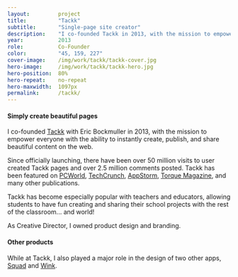 ```yaml
---
layout:         project
title:          "Tackk"
subtitle:       "Single-page site creator"
description:    "I co-founded Tackk in 2013, with the mission to empower everyone with the ability to instantly create, publish, and share beautiful content on the web."
year:           2013
role:           Co-Founder
color:          "45, 159, 227"
cover-image:    /img/work/tackk/tackk-cover.jpg
hero-image:     /img/work/tackk/tackk-hero.jpg
hero-position:  80%
hero-repeat:    no-repeat
hero-maxwidth:  1097px
permalink:      /tackk/
---
```


#### **Simply create beautiful pages**

I co-founded [Tackk] with Eric Bockmuller in 2013, with the mission to empower everyone with the ability to instantly create, publish, and share beautiful content on the web.

Since officially launching, there have been over 50 million visits to user created Tackk pages and over 2.5 million comments posted. Tackk has been featured on [PCWorld], [TechCrunch], [AppStorm], [Torque Magazine], and many other publications.

Tackk has become especially popular with teachers and educators, allowing students to have fun creating and sharing their school projects with the rest of the classroom... and world!

As Creative Director, I owned product design and branding.


#### **Other products**

While at Tackk, I also played a major role in the design of two other apps, [Squad] and [Wink].


[Tackk]: https://tackk.com/
[PCWorld]: http://www.pcworld.com/article/2062252/tackk-review-out-of-beta-still-an-excellent-way-to-create-simple-websites.html "Tackk review: Out of beta, still an excellent way to create simple websites"
[TechCrunch]: https://techcrunch.com/2013/09/30/tack-seed-funding/ "Tackk Raises $1.2M For Its Content Creation Tools"
[AppStorm]: http://web.appstorm.net/reviews/media-reviews/create-beautiful-posters-and-fliers-instantly-with-tackk/ "Create Beautiful Posters and Fliers Instantly with Tackk"
[Torque Magazine]: http://torquemag.io/2013/02/tackk/ "Impressed: My First Look at Tackk"
[Squad]: /squad
[Wink]: /wink

